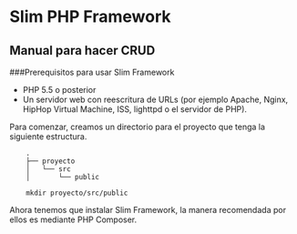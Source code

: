 # Slim PHP Framework
## Manual para hacer CRUD

###Prerequisitos para usar Slim Framework

- PHP 5.5 o posterior
- Un servidor web con reescritura de URLs (por ejemplo Apache, Nginx, HipHop Virtual Machine, ISS, lighttpd o el servidor de PHP).



Para comenzar, creamos un directorio para 
el proyecto que tenga la siguiente estructura.

```
	.
	├── proyecto
	│   └── src
	│       └── public

```

```
	mkdir proyecto/src/public
```

Ahora tenemos que instalar Slim Framework, la manera recomendada por ellos es mediante PHP Composer.  

